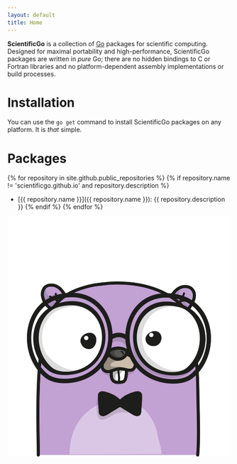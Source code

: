 ```yaml
---
layout: default
title: Home
---
```


**ScientificGo** is a collection of [Go](https://www.golang.org) packages for scientific computing.
Designed for maximal portability and high-performance, ScientificGo packages are written in _pure_ Go;
there are no hidden bindings to C or Fortran libraries and no platform-dependent assembly implementations
or build processes.

# Installation

You can use the `go get` command to install ScientificGo packages on any platform. It is *that* simple.

# Packages

{% for repository in site.github.public_repositories %}
  {% if repository.name != 'scientificgo.github.io' and repository.description %}
  * [{{ repository.name }}]({{ repository.name }}): {{ repository.description }}
  {% endif %}
{% endfor %}

<p align="center">
  <img src="gopher.png">
</p>
